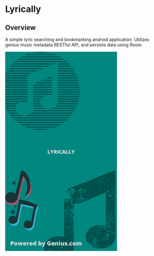 # Lyrically

## Overview
A simple lyric searching and bookmarking android application. Utilizes genius music metadata RESTful API, and persists data using Room.

<img src=https://github.com/dims26/Lyrically/blob/master/app/src/main/res/drawable/splash_screen.png width="360" height="640" />
